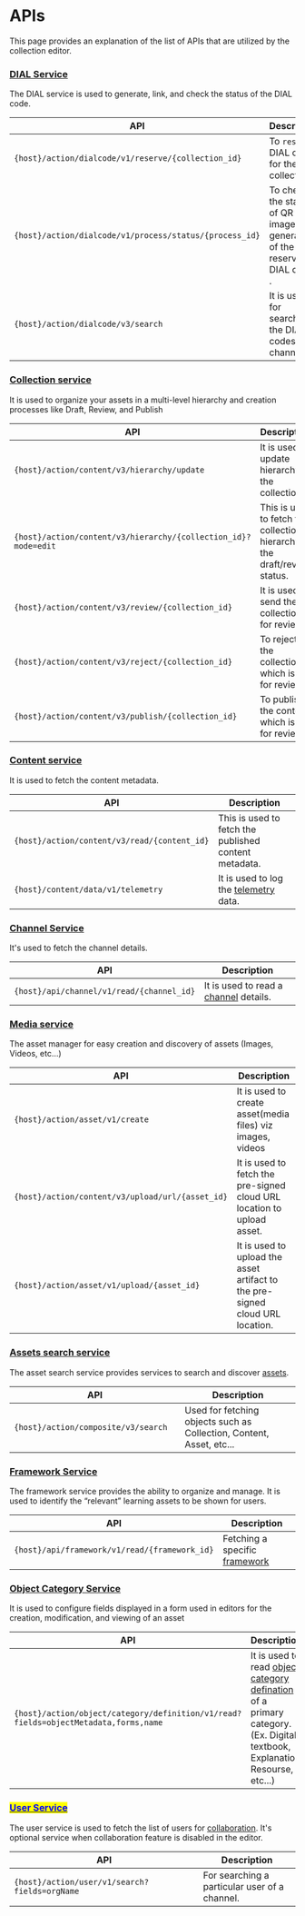 # APIs

This page provides an explanation of the list of APIs that are utilized by the collection editor.

### [**DIAL Service**](../../dialcode/apis.md)

The DIAL service is used to generate, link, and check the status of the DIAL code.

<table><thead><tr><th width="248.78987889750402">API</th><th>Description</th></tr></thead><tbody><tr><td><code>{host}/action/dialcode/v1/reserve/{collection_id}</code></td><td>To <code>reserve</code> DIAL codes for the collection.</td></tr><tr><td><code>{host}/action/dialcode/v1/process/status/{process_id}</code></td><td>To check the status of  QR Code images generation of the reserved DIAL codes . </td></tr><tr><td><code>{host}/action/dialcode/v3/search</code></td><td>It is used for searching the DIAL codes of a channel.</td></tr></tbody></table>

### [**Collection service**](../../content-service/content-service-1/content-api.md)

It is used to organize your assets in a multi-level hierarchy and creation processes like Draft, Review, and Publish

<table><thead><tr><th width="271.8951583323191">API</th><th>Description</th></tr></thead><tbody><tr><td><code>{host}/action/content/v3/hierarchy/update</code></td><td>It is used to update hierarchy of the collection.</td></tr><tr><td><code>{host}/action/content/v3/hierarchy/{collection_id}?mode=edit</code></td><td>This is used to fetch the collection hierarchy in the draft/review status.</td></tr><tr><td><code>{host}/action/content/v3/review/{collection_id}</code></td><td>It is used to send the collection for review.</td></tr><tr><td><code>{host}/action/content/v3/reject/{collection_id}</code></td><td>To reject the collection which is up for review.</td></tr><tr><td><code>{host}/action/content/v3/publish/{collection_id}</code></td><td>To publish the content which is up for review.</td></tr></tbody></table>

### [**Content service**](../../content-service/content-apis/content-api.md)

It is used to fetch the content metadata.

<table><thead><tr><th width="319.40060078281294">API</th><th>Description</th></tr></thead><tbody><tr><td><code>{host}/action/content/v3/read/{content_id}</code></td><td>This is used to fetch the published content metadata.</td></tr><tr><td><code>{host}/content/data/v1/telemetry</code></td><td>It is used to log the <a href="https://app.gitbook.com/o/-Mi9QwJlsfb7xuxTBc0J/s/-MkM7F4oILSpCJPO0YUu/">telemetry</a> data.</td></tr></tbody></table>

### [**Channel Service**](../../content-service/channel-service/apis.md)

It's used to fetch the channel details.

<table><thead><tr><th width="306.8770382608114">API</th><th>Description</th></tr></thead><tbody><tr><td><code>{host}/api/channel/v1/read/{channel_id}</code></td><td>It is used to read a <a href="../../content-service/channel-service/">channel</a> details.</td></tr></tbody></table>

### [**Media service**](../../content-service/content-service-2/content-api.md)

The asset manager for easy creation and discovery of assets (Images, Videos, etc…)

<table><thead><tr><th width="283.8642226748133">API</th><th>Description</th></tr></thead><tbody><tr><td><code>{host}/action/asset/v1/create</code></td><td>It is used to create asset(media files) viz images, videos</td></tr><tr><td><code>{host}/action/content/v3/upload/url/{asset_id}</code></td><td>It is used to fetch the pre-signed cloud URL location to upload asset. </td></tr><tr><td><code>{host}/action/asset/v1/upload/{asset_id}</code></td><td>It is used to upload the asset artifact to the pre-signed cloud URL location.</td></tr></tbody></table>

### [**Assets search service**](../../assets-search-service/apis.md)

The asset search service provides services to search and discover [assets](../../assets-search-service/).

<table><thead><tr><th width="284.81864841745085">API</th><th>Description</th></tr></thead><tbody><tr><td><code>{host}/action/composite/v3/search</code></td><td>Used for fetching objects such as Collection, Content, Asset, etc...</td></tr></tbody></table>

### [**Framework Service**](../../taxonomy-and-tagging/framework-service/apis.md)

The framework service provides the ability to organize and manage. It is used to identify the “relevant” learning assets to be shown for users.

<table><thead><tr><th width="302.5">API</th><th>Description</th></tr></thead><tbody><tr><td><code>{host}/api/framework/v1/read/{framework_id}</code></td><td>Fetching a specific <a href="../../taxonomy-and-tagging/framework-service/">framework</a></td></tr></tbody></table>

### [**Object Category Service**](../../taxonomy-and-tagging/object-category-service/apis.md)

It is used to configure fields displayed in a form used in editors for the creation, modification, and viewing of an asset

<table><thead><tr><th width="249.67764401568172">API</th><th>Description</th></tr></thead><tbody><tr><td><code>{host}/action/object/category/definition/v1/read?fields=objectMetadata,forms,name</code></td><td>It is used to read <a href="../../taxonomy-and-tagging/object-category-service/">object category defination</a> of a primary category. (Ex. Digital textbook, Explanation Resourse, etc...)</td></tr></tbody></table>

### [<mark style="color:blue;">**User Service**</mark>](https://app.gitbook.com/s/4ZKyfmmhMWpPkD6iYvKF/use/developer-guide/user-and-org-service/apis)

The user service is used to fetch the list of users for [collaboration](features.md).  It's optional service when collaboration feature is disabled in the editor.

<table><thead><tr><th width="317.1284403669724">API</th><th>Description</th></tr></thead><tbody><tr><td><code>{host}/action/user/v1/search?fields=orgName</code></td><td>For searching a particular user of a channel.</td></tr></tbody></table>
